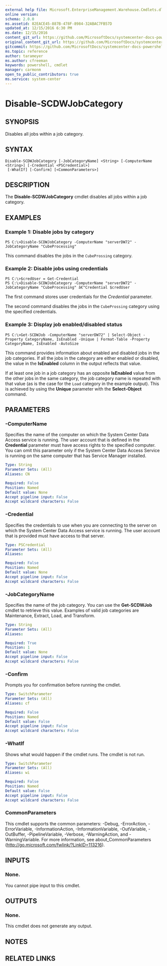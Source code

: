 ```yaml
---
external help file: Microsoft.EnterpriseManagement.Warehouse.Cmdlets.dll-Help.xml
online version: 
schema: 2.0.0
ms.assetid: 82EACE45-887B-478F-8984-32ABAC7FB57D
updated_at: 12/15/2016 6:30 PM
ms.date: 12/15/2016
content_git_url: https://github.com/MicrosoftDocs/systemcenter-docs-powershell/blob/master/systemcenter-cmdlets/SystemCenter2016/ServiceManagerDataWarehouse/vlatest/Disable-SCDWJobCategory.md
original_content_git_url: https://github.com/MicrosoftDocs/systemcenter-docs-powershell/blob/master/systemcenter-cmdlets/SystemCenter2016/ServiceManagerDataWarehouse/vlatest/Disable-SCDWJobCategory.md
gitcommit: https://github.com/MicrosoftDocs/systemcenter-docs-powershell/blob/59ca46449cbaf6c065d4887fdd68c8de98ef34f0/systemcenter-cmdlets/SystemCenter2016/ServiceManagerDataWarehouse/vlatest/Disable-SCDWJobCategory.md
ms.topic: reference
author: tarameyer
ms.author: cfreeman
keywords: powershell, cmdlet
manager: carmonm
open_to_public_contributors: true
ms.service: system-center
---
```


# Disable-SCDWJobCategory

## SYNOPSIS
Disables all jobs within a job category.

## SYNTAX

```
Disable-SCDWJobCategory [-JobCategoryName] <String> [-ComputerName <String>] [-Credential <PSCredential>]
 [-WhatIf] [-Confirm] [<CommonParameters>]
```

## DESCRIPTION
The **Disable-SCDWJobCategory** cmdlet disables all jobs within a job category.

## EXAMPLES

### Example 1: Disable jobs by category
```
PS C:\>Disable-SCDWJobCategory -ComputerName "serverDW72" -JobCategoryName "CubeProcessing"
```

This command disables the jobs in the `CubeProssing` category.

### Example 2: Disable jobs using credentials
```
PS C:\>$credUser = Get-Credential
PS C:\>Disable-SCDWJobCategory -ComputerName "serverDW72" -JobCategoryName "CubeProcessing" â€"Credential $credUser
```

The first command stores user credentials for the *Credential* parameter.

The second command disables the jobs in the `CubeProssing` category using the specified credentials.

### Example 3: Display job enabled/disabled status
```
PS C:\>Get-SCDWJob -ComputerName "serverDW72" | Select-Object -Property CategoryName, IsEnabled -Unique | Format-Table -Property CategoryName, IsEnabled -AutoSize
```

This command provides information about enabled and disabled jobs in the job categories.
If all the jobs in the category are either enabled or disabled, the value in the **IsEnabled** column in the output reflects that value.

If at least one job in a job category has an opposite **IsEnabled** value from the other jobs in the same category, the job category name is repeated with that value (as is the case for the `Load` category in the example output).
This is achieved by using the **Unique** parameter with the **Select-Object** command.

## PARAMETERS

### -ComputerName
Specifies the name of the computer on which the System Center Data Access service is running.
The user account that is defined in the **Credential** parameter must have access rights to the specified computer.
You can omit this parameter only if the System Center Data Access Service is running on the same computer that has Service Manager installed.

```yaml
Type: String
Parameter Sets: (All)
Aliases: CN

Required: False
Position: Named
Default value: None
Accept pipeline input: False
Accept wildcard characters: False
```

### -Credential
Specifies the credentials to use when you are connecting to the server on which the System Center Data Access service is running.
The user account that is provided must have access to that server.

```yaml
Type: PSCredential
Parameter Sets: (All)
Aliases: 

Required: False
Position: Named
Default value: None
Accept pipeline input: False
Accept wildcard characters: False
```

### -JobCategoryName
Specifies the name of the job category.
You can use the **Get-SCDWJob** cmdlet to retrieve this value.
Examples of valid job categories are Maintenance, Extract, Load, and Transform.

```yaml
Type: String
Parameter Sets: (All)
Aliases: 

Required: True
Position: 1
Default value: None
Accept pipeline input: False
Accept wildcard characters: False
```

### -Confirm
Prompts you for confirmation before running the cmdlet.

```yaml
Type: SwitchParameter
Parameter Sets: (All)
Aliases: cf

Required: False
Position: Named
Default value: False
Accept pipeline input: False
Accept wildcard characters: False
```

### -WhatIf
Shows what would happen if the cmdlet runs.
The cmdlet is not run.

```yaml
Type: SwitchParameter
Parameter Sets: (All)
Aliases: wi

Required: False
Position: Named
Default value: False
Accept pipeline input: False
Accept wildcard characters: False
```

### CommonParameters
This cmdlet supports the common parameters: -Debug, -ErrorAction, -ErrorVariable, -InformationAction, -InformationVariable, -OutVariable, -OutBuffer, -PipelineVariable, -Verbose, -WarningAction, and -WarningVariable. For more information, see about_CommonParameters (http://go.microsoft.com/fwlink/?LinkID=113216).

## INPUTS

### None.
You cannot pipe input to this cmdlet.

## OUTPUTS

### None.
This cmdlet does not generate any output.

## NOTES

## RELATED LINKS

